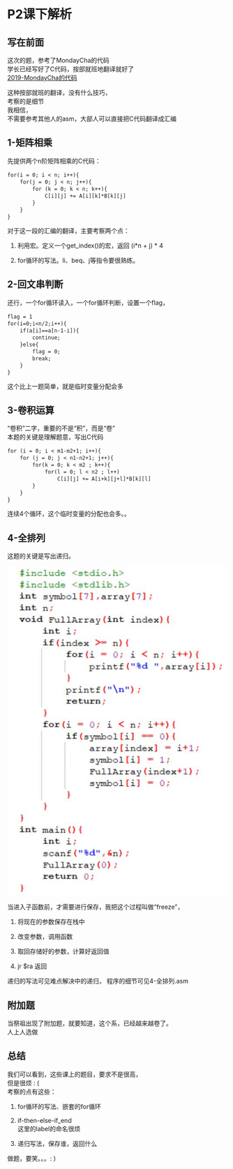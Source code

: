 # P2课下解析

## 写在前面

这次的题，参考了MondayCha的代码  
学长已经写好了C代码，按部就班地翻译就好了  
[2019-MondayCha的代码](https://github.com/MondayCha/BUAA-CO-2019)  

这种按部就班的翻译，没有什么技巧，  
考察的是细节  
我相信，  
不需要参考其他人的asm，大部人可以直接把C代码翻译成汇编

## 1-矩阵相乘

先提供两个n阶矩阵相乘的C代码：

    for(i = 0; i < n; i++){
        for(j = 0; j < n; j++){
            for (k = 0; k < n; k++){
                C[i][j] += A[i][k]*B[k][j]
            }
        }
    }

对于这一段的汇编的翻译，主要考察两个点：

1. 利用宏。定义一个get_index()的宏，返回 (i*n + j) * 4

2. for循环的写法。li、beq、j等指令要很熟练。

## 2-回文串判断

还行，一个for循环读入，一个for循环判断，设置一个flag，

    flag = 1
    for(i=0;i<n/2;i++){
        if(a[i]==a[n-1-i]){
            continue;
        }else{
            flag = 0;
            break;
        }
    }

这个比上一题简单，就是临时变量分配会多

## 3-卷积运算

“卷积”二字，重要的不是“积”，而是“卷”  
本题的关键是理解题意，写出C代码

    for (i = 0; i < m1-m2+1; i++){
        for (j = 0; j < n1-n2+1; j++){
            for(k = 0; k < m2 ; k++){
                for(l = 0; l < n2 ; l++)
                    C[i][j] += A[i+k][j+l]*B[k][l]
            }
        }
    }

连续4个循环，这个临时变量的分配也会多。。

## 4-全排列

这题的关键是写出递归。

![全排列C代码](/img/P2/permutation.jpg)

当进入子函数前，才需要进行保存，我把这个过程叫做“freeze”，

1. 将现在的参数保存在栈中

2. 改变参数，调用函数

3. 取回存储好的参数，计算好返回值

4. jr $ra 返回

递归的写法可见难点解决中的递归，
程序的细节可见4-全排列.asm

## 附加题

当祭祖出现了附加题，就要知道，这个系，已经越来越卷了。  
人上人选做

## 总结

我们可以看到，这些课上的题目，要求不是很高，  
但是很烦 : (  
考察的点有这些：

1. for循环的写法、嵌套的for循环

2. if-then-else-if_end  
这里的label的命名很烦

3. 递归写法，保存谁，返回什么

做题，要笑。。。: )
